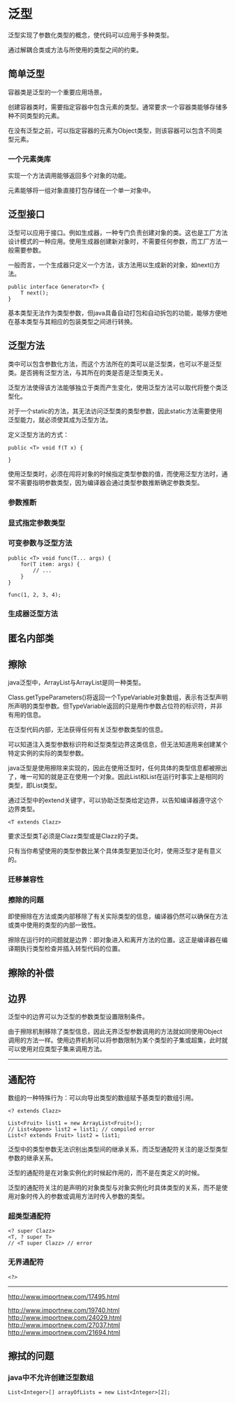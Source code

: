 # 泛型

泛型实现了参数化类型的概念，使代码可以应用于多种类型。

通过解耦合类或方法与所使用的类型之间的约束。

## 简单泛型

容器类是泛型的一个重要应用场景。

创建容器类时，需要指定容器中包含元素的类型。通常要求一个容器类能够存储多种不同类型的元素。

在没有泛型之前，可以指定容器的元素为Object类型，则该容器可以包含不同类型元素。

### 一个元素类库

实现一个方法调用能够返回多个对象的功能。

元素能够将一组对象直接打包存储在一个单一对象中。

## 泛型接口

泛型可以应用于接口。例如生成器，一种专门负责创建对象的类。这也是工厂方法设计模式的一种应用。使用生成器创建新对象时，不需要任何参数，而工厂方法一般需要参数。

一般而言，一个生成器只定义一个方法，该方法用以生成新的对象，如next()方法。

	public interface Generator<T> {
		T next();
	}

基本类型无法作为类型参数，但java具备自动打包和自动拆包的功能，能够方便地在基本类型与其相应的包装类型之间进行转换。

## 泛型方法

类中可以包含参数化方法，而这个方法所在的类可以是泛型类，也可以不是泛型类。是否拥有泛型方法，与其所在的类是否是泛型类无关。

泛型方法使得该方法能够独立于类而产生变化，使用泛型方法可以取代将整个类泛型化。

对于一个static的方法，其无法访问泛型类的类型参数，因此static方法需要使用泛型能力，就必须使其成为泛型方法。

定义泛型方法的方式：

	public <T> void f(T x) {

	}

使用泛型类时，必须在闯将对象的时候指定类型参数的值，而使用泛型方法时，通常不需要指明参数类型，因为编译器会通过类型参数推断确定参数类型。

### 参数推断

### 显式指定参数类型

### 可变参数与泛型方法

	public <T> void func(T... args) {
		for(T item: args) {
			// ...
		}
	}

	func(1, 2, 3, 4);

### 生成器泛型方法

## 匿名内部类

## 擦除

java泛型中，ArrayList<String>与ArrayList<Integer>是同一种类型。

Class.getTypeParameters()将返回一个TypeVariable对象数组，表示有泛型声明所声明的类型参数。但TypeVariable返回的只是用作参数占位符的标识符，并非有用的信息。

在泛型代码内部，无法获得任何有关泛型参数类型的信息。

可以知道注入类型参数标识符和泛型类型边界这类信息，但无法知道用来创建某个特定实例的实际的类型参数。

java泛型是使用擦除来实现的，因此在使用泛型时，任何具体的类型信息都被擦出了，唯一可知的就是正在使用一个对象。因此List<String>和List<Integer>在运行时事实上是相同的类型，即List类型。

通过泛型中的extend关键字，可以协助泛型类给定边界，以告知编译器遵守这个边界类型。

	<T extends Clazz>

要求泛型类T必须是Clazz类型或是Clazz的子类。

只有当你希望使用的类型参数比某个具体类型更加泛化时，使用泛型才是有意义的。

### 迁移兼容性

### 擦除的问题

即使擦除在方法或类内部移除了有关实际类型的信息，编译器仍然可以确保在方法或类中使用的类型的内部一致性。

擦除在运行时的问题就是边界：即对象进入和离开方法的位置。这正是编译器在编译期执行类型检查并插入转型代码的位置。

## 擦除的补偿

## 边界

泛型中的边界可以为泛型的参数类型设置限制条件。

由于擦除机制移除了类型信息，因此无界泛型参数调用的方法就如同使用Object调用的方法一样。使用边界机制可以将参数限制为某个类型的子集或超集，此时就可以使用对应类型子集来调用方法。

---

## 通配符

数组的一种特殊行为：可以向导出类型的数组赋予基类型的数组引用。

	<? extends Clazz>

	List<Fruit> list1 = new ArrayList<Fruit>();
	// List<Appen> list2 = list1; // compiled error
    List<? extends Fruit> list2 = list1;

泛型中的类型参数无法识别出类型间的继承关系，而泛型通配符关注的是泛型类型参数的继承关系。

泛型的通配符是在对象实例化的时候起作用的，而不是在类定义的时候。

泛型的通配符关注的是声明的对象类型与对象实例化时具体类型的关系，而不是使用对象时传入的参数或调用方法时传入参数的类型。

### 超类型通配符

	<? super Clazz>
	<T, ? super T>
	// <T super Clazz> // error

### 无界通配符

	<?>
---
http://www.importnew.com/17495.html

http://www.importnew.com/19740.html
http://www.importnew.com/24029.html
http://www.importnew.com/27037.html
http://www.importnew.com/21694.html

## 擦拭的问题

### java中不允许创建泛型数组

	List<Integer>[] arrayOfLists = new List<Integer>[2];

